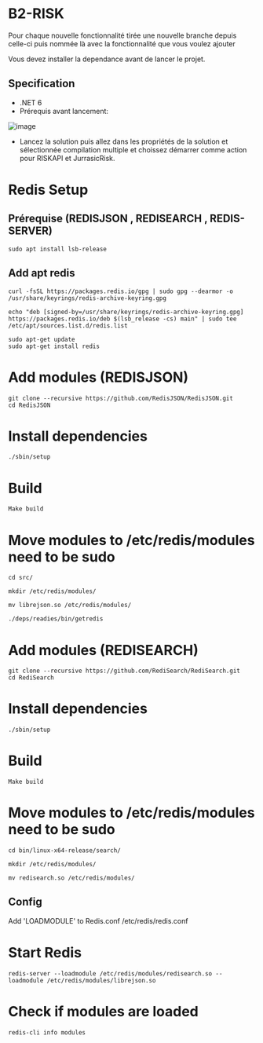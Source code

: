 # B2-RISK

Pour chaque nouvelle fonctionnalité tirée une nouvelle branche depuis celle-ci puis nommée là avec la fonctionnalité que vous voulez ajouter

Vous devez installer la dependance avant de lancer le projet.

## Specification

- .NET 6
- Prérequis avant lancement:

![image](https://user-images.githubusercontent.com/91829231/193802735-e29d8524-2eb2-48b8-ac12-8679abedfb07.png)
   
- Lancez la solution puis allez dans les propriétés de la solution et sélectionnée compilation multiple et choissez démarrer comme action pour RISKAPI et JurrasicRisk. 

# Redis Setup
## Prérequise (REDISJSON , REDISEARCH , REDIS-SERVER)
```
sudo apt install lsb-release
```
## Add apt redis
```
curl -fsSL https://packages.redis.io/gpg | sudo gpg --dearmor -o /usr/share/keyrings/redis-archive-keyring.gpg

echo "deb [signed-by=/usr/share/keyrings/redis-archive-keyring.gpg] https://packages.redis.io/deb $(lsb_release -cs) main" | sudo tee /etc/apt/sources.list.d/redis.list

sudo apt-get update
sudo apt-get install redis
```
# Add modules (REDISJSON)
```
git clone --recursive https://github.com/RedisJSON/RedisJSON.git
cd RedisJSON
```
# Install dependencies
```
./sbin/setup
```
# Build
```
Make build
```
# Move modules to /etc/redis/modules need to be sudo
```
cd src/

mkdir /etc/redis/modules/

mv librejson.so /etc/redis/modules/

./deps/readies/bin/getredis
```

# Add modules (REDISEARCH)
```
git clone --recursive https://github.com/RediSearch/RediSearch.git
cd RediSearch

```
# Install dependencies
```
./sbin/setup
```
# Build
```
Make build
```
# Move modules to /etc/redis/modules need to be sudo
```
cd bin/linux-x64-release/search/

mkdir /etc/redis/modules/

mv redisearch.so /etc/redis/modules/
```

## Config
Add 'LOADMODULE' to Redis.conf /etc/redis/redis.conf
# Start Redis
```
redis-server --loadmodule /etc/redis/modules/redisearch.so --loadmodule /etc/redis/modules/librejson.so
```
# Check if modules are loaded
```
redis-cli info modules
```
